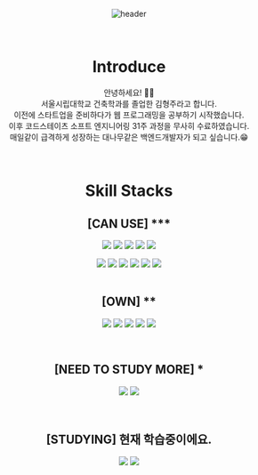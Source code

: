 <div align=center>

![header](https://capsule-render.vercel.app/api?type=waving&color=timeGradient&height=400&section=header&text=BackendDevelope%20HyungjooKim&fontSize=50)


<br>

# Introduce

  안녕하세요! 🙋‍♂️
  <br>
  서울시립대학교 건축학과를 졸업한 김형주라고 합니다.
  <br>
  이전에 스타트업을 준비하다가 웹 프로그래밍을 공부하기 시작했습니다.
  <br>
  이후 코드스테이츠 소프트 엔지니어링 31주 과정을 무사히 수료하였습니다.
  <br>
  매일같이 급격하게 성장하는 대나무같은 백엔드개발자가 되고 싶습니다.😁
  
<br>

# Skill Stacks

## [CAN USE] ***
<a href="https://ko.javascript.info/" target="_blank"><img src="https://img.shields.io/badge/JavaScript-F7DF1E?style=flat-square&logo=JavaScript&logoColor=white"/></a>
<a href="https://velog.io/@brian_kim" target="_blank"><img src="https://img.shields.io/badge/HTML5-E34F26?style=flat-square&logo=HTML5&logoColor=white"/></a>
<a href="https://velog.io/@brian_kim" target="_blank"><img src="https://img.shields.io/badge/CSS3-1572B6?style=flat-square&logo=CSS3&logoColor=white"/></a>
<a href="https://ko.reactjs.org/docs/hello-world.html" target="_blank"><img src="https://img.shields.io/badge/ReactJS-61DAFB?style=flat-square&logo=React&logoColor=white"/></a>
<a href="https://reactrouter.com/web/guides/quick-start" target="_blank"><img src="https://img.shields.io/badge/React Router-CA4245?style=flat-square&logo=React Router&logoColor=white"/></a>
  
<img src="https://img.shields.io/badge/styled-components-DB7093?style=flat-square&logo=styled-components&logoColor=white"/>
<a href="https://velog.io/@brian_kim" target="_blank"><img src="https://img.shields.io/badge/Git-F05032?style=flat-square&logo=Git&logoColor=white"/></a>
<a href="https://velog.io/@brian_kim" target="_blank"><img src="https://img.shields.io/badge/GitHub-181717?style=flat-square&logo=GitHub&logoColor=white"/></a>
<a href="https://velog.io/@brian_kim" target="_blank"><img src="https://img.shields.io/badge/Slack-4A154B?style=flat-square&logo=Slack&logoColor=white"/></a>
<a href="https://velog.io/@brian_kim" target="_blank"><img src="https://img.shields.io/badge/Notion-000000?style=flat-square&logo=Notion&logoColor=white"/></a>
<a href="https://velog.io/@brian_kim" target="_blank"><img src="https://img.shields.io/badge/Discord-5865F2?style=flat-square&logo=Discord&logoColor=white"/></a>

<br>
  
<br>
  
## [OWN] **
<a href="https://velog.io/@brian_kim" target="_blank"><img src="https://img.shields.io/badge/Redux-764ABC?style=flat-square&logo=Redux&logoColor=white"/></a>
<a href="https://velog.io/@brian_kim" target="_blank"><img src="https://img.shields.io/badge/Node.js-339933?style=flat-square&logo=Node.js&logoColor=white"/></a>
<a href="https://velog.io/@brian_kim" target="_blank"><img src="https://img.shields.io/badge/Express-000000?style=flat-square&logo=Express&logoColor=white"/></a>
<a href="https://velog.io/@brian_kim" target="_blank"><img src="https://img.shields.io/badge/Amazon AWS-232F3E?style=flat-square&logo=Amazon AWS&logoColor=white"/></a>
<a href="https://velog.io/@brian_kim" target="_blank"><img src="https://img.shields.io/badge/Firebase-FFCA28?style=flat-square&logo=Firebase&logoColor=white"/></a>
  
<br>

## [NEED TO STUDY MORE] * 
<a href="https://velog.io/@brian_kim" target="_blank"><img src="https://img.shields.io/badge/Prettier-F7B93E?style=flat-square&logo=Prettier&logoColor=white"/></a>
<a href="https://velog.io/@brian_kim" target="_blank"><img src="https://img.shields.io/badge/ESLint-4B32C3?style=flat-square&logo=ESLint&logoColor=white"/></a>

<br>
  
## [STUDYING] 현재 학습중이에요.
<a href="https://velog.io/@brian_kim" target="_blank"><img src="https://img.shields.io/badge/Adobe XD-FF61F6?style=flat-square&logo=Adobe XD&logoColor=white"/></a>
<a href="https://www.typescriptlang.org/docs/" target="_blank"><img src="https://img.shields.io/badge/TypeScript-3178C6?style=flat-square&logo=TypeScript&logoColor=white"/></a>
